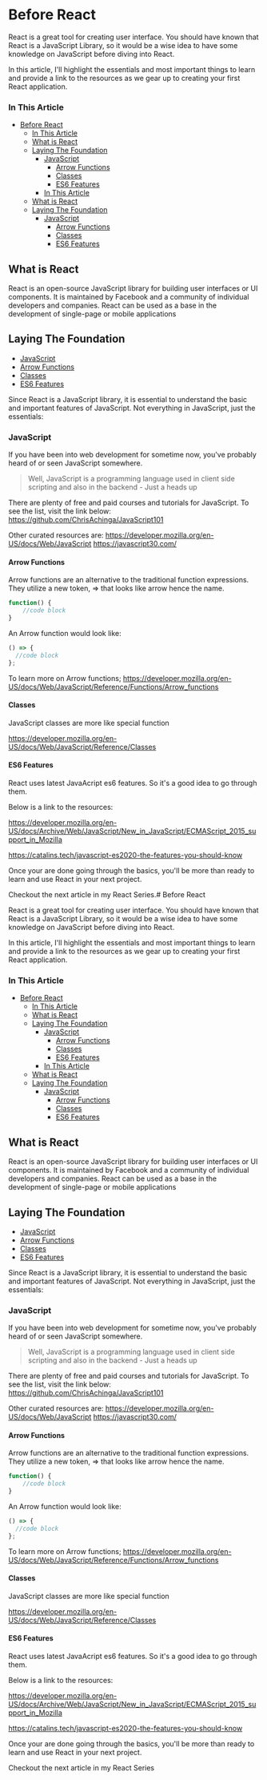 # Before React

React is a great tool for creating user interface. You should have known that React is a JavaScript Library, so it would be a wise idea to have some knowledge on JavaScript before diving into React.

In this article, I'll highlight the essentials and most important things to learn and provide a link to the resources as we gear up to creating your first React application.

### In This Article

- [Before React](#before-react)
    - [In This Article](#in-this-article)
  - [What is React](#what-is-react)
  - [Laying The Foundation](#laying-the-foundation)
    - [JavaScript](#javascript)
      - [Arrow Functions](#arrow-functions)
      - [Classes](#classes)
      - [ES6 Features](#es6-features)
    - [In This Article](#in-this-article-1)
  - [What is React](#what-is-react-1)
  - [Laying The Foundation](#laying-the-foundation-1)
    - [JavaScript](#javascript-1)
      - [Arrow Functions](#arrow-functions-1)
      - [Classes](#classes-1)
      - [ES6 Features](#es6-features-1)

## What is React

React is an open-source JavaScript library for building user interfaces or UI components. It is maintained by Facebook and a community of individual developers and companies. React can be used as a base in the development of single-page or mobile applications

## Laying The Foundation

  - [JavaScript](#javascript)
  - [Arrow Functions](#arrow-functions)
  - [Classes](#classes)
  - [ES6 Features](#es6-features)

Since React is a JavaScript library, it is essential to understand the basic and important features of JavaScript. Not everything in JavaScript, just the essentials:

### JavaScript

If you have been into web development for sometime now, you've probably heard of or seen JavaScript somewhere.

> Well, JavaScript is a programming language used in client side scripting and also in the backend - Just a heads up


There are plenty of free and paid courses and tutorials for JavaScript. To see the list, visit the link below: https://github.com/ChrisAchinga/JavaScript101

Other curated resources are:
https://developer.mozilla.org/en-US/docs/Web/JavaScript
https://javascript30.com/

#### Arrow Functions

Arrow functions are an alternative to the traditional function expressions. They utilize a new token, => that looks like arrow hence the name.

```javascript
function() {
    //code block
}
```

An Arrow function would look like:

```javascript
() => {
  //code block
};
```

To learn more on Arrow functions; https://developer.mozilla.org/en-US/docs/Web/JavaScript/Reference/Functions/Arrow_functions

#### Classes

JavaScript classes are more like special function

https://developer.mozilla.org/en-US/docs/Web/JavaScript/Reference/Classes

#### ES6 Features

React uses latest JavaAcript es6 features. So it's a good idea to go through them.

Below is a link to the resources:

https://developer.mozilla.org/en-US/docs/Archive/Web/JavaScript/New_in_JavaScript/ECMAScript_2015_support_in_Mozilla

https://catalins.tech/javascript-es2020-the-features-you-should-know

Once your are done going through the basics, you'll be more than ready to learn and use React in your next project.

Checkout the next article in my React Series.# Before React

React is a great tool for creating user interface. You should have known that React is a JavaScript Library, so it would be a wise idea to have some knowledge on JavaScript before diving into React.

In this article, I'll highlight the essentials and most important things to learn and provide a link to the resources as we gear up to creating your first React application.

### In This Article

- [Before React](#before-react)
    - [In This Article](#in-this-article)
  - [What is React](#what-is-react)
  - [Laying The Foundation](#laying-the-foundation)
    - [JavaScript](#javascript)
      - [Arrow Functions](#arrow-functions)
      - [Classes](#classes)
      - [ES6 Features](#es6-features)
    - [In This Article](#in-this-article-1)
  - [What is React](#what-is-react-1)
  - [Laying The Foundation](#laying-the-foundation-1)
    - [JavaScript](#javascript-1)
      - [Arrow Functions](#arrow-functions-1)
      - [Classes](#classes-1)
      - [ES6 Features](#es6-features-1)

## What is React

React is an open-source JavaScript library for building user interfaces or UI components. It is maintained by Facebook and a community of individual developers and companies. React can be used as a base in the development of single-page or mobile applications

## Laying The Foundation

  - [JavaScript](#javascript)
  - [Arrow Functions](#arrow-functions)
  - [Classes](#classes)
  - [ES6 Features](#es6-features)

Since React is a JavaScript library, it is essential to understand the basic and important features of JavaScript. Not everything in JavaScript, just the essentials:

### JavaScript

If you have been into web development for sometime now, you've probably heard of or seen JavaScript somewhere.

> Well, JavaScript is a programming language used in client side scripting and also in the backend - Just a heads up


There are plenty of free and paid courses and tutorials for JavaScript. To see the list, visit the link below: https://github.com/ChrisAchinga/JavaScript101

Other curated resources are:
https://developer.mozilla.org/en-US/docs/Web/JavaScript
https://javascript30.com/

#### Arrow Functions

Arrow functions are an alternative to the traditional function expressions. They utilize a new token, => that looks like arrow hence the name.

```javascript
function() {
    //code block
}
```

An Arrow function would look like:

```javascript
() => {
  //code block
};
```

To learn more on Arrow functions; https://developer.mozilla.org/en-US/docs/Web/JavaScript/Reference/Functions/Arrow_functions

#### Classes

JavaScript classes are more like special function

https://developer.mozilla.org/en-US/docs/Web/JavaScript/Reference/Classes

#### ES6 Features

React uses latest JavaAcript es6 features. So it's a good idea to go through them.

Below is a link to the resources:

https://developer.mozilla.org/en-US/docs/Archive/Web/JavaScript/New_in_JavaScript/ECMAScript_2015_support_in_Mozilla

https://catalins.tech/javascript-es2020-the-features-you-should-know

Once your are done going through the basics, you'll be more than ready to learn and use React in your next project.

Checkout the next article in my React Series
